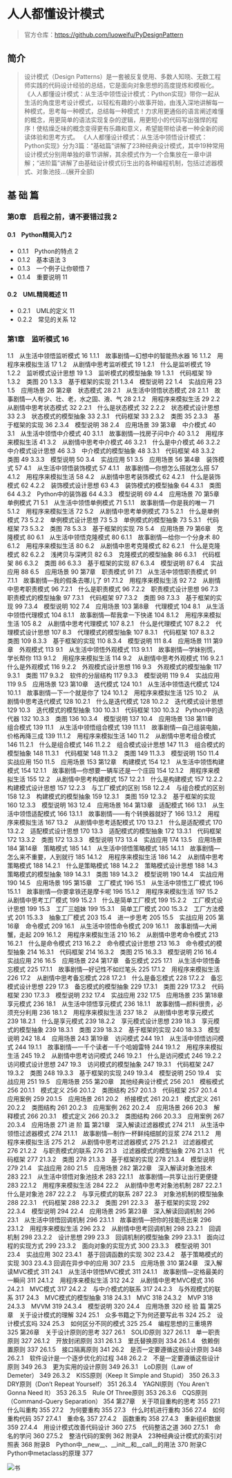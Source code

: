 # 人人都懂设计模式
> 官方仓库：https://github.com/luoweifu/PyDesignPattern

## 简介
> 设计模式（Design Patterns）是一套被反复使用、多数人知晓、无数工程师实践的代码设计经验的总结，它是面向对象思想的高度提炼和模板化。 《人人都懂设计模式：从生活中领悟设计模式：Python实现》带你一起从生活的角度思考设计模式，以轻松有趣的小故事开始，由浅入深地讲解每一种模式，思考每一种模式，总结每一种模式！力求用更通俗的语言阐述难懂的概念，用更简单的语法实现复杂的逻辑，用更短小的代码写出强悍的程序！使枯燥乏味的概念变得更有乐趣和意义，希望能带给读者一种全新的阅读体验和思考方式。 《人人都懂设计模式：从生活中领悟设计模式：Python实现》分为3篇：“基础篇”讲解了23种经典设计模式，其中19种常用设计模式分别用单独的章节讲解，其余模式作为一个合集放在一章中讲解；“进阶篇”讲解了由基础设计模式衍生出的各种编程机制，包括过滤器模式、对象池技...(展开全部)

## 基 础 篇
### 第0章　启程之前，请不要错过我 2
#### 0.1　Python精简入门 2
+ 0.1.1　Python的特点 2
+ 0.1.2　基本语法 3
+ 0.1.3　一个例子让你顿悟 7
+ 0.1.4　重要说明 11
#### 0.2　UML精简概述 11
+ 0.2.1　UML的定义 11
+ 0.2.2　常见的关系 12

### 第1章　监听模式 16
1.1　从生活中领悟监听模式 16
1.1.1　故事剧情—幻想中的智能热水器 16
1.1.2　用程序来模拟生活 17
1.2　从剧情中思考监听模式 19
1.2.1　什么是监听模式 19
1.2.2　监听模式设计思想 19
1.3　监听模式的模型抽象 19
1.3.1　代码框架 19
1.3.2　类图 20
1.3.3　基于框架的实现 21
1.3.4　模型说明 22
1.4　实战应用 23
1.5　应用场景 26
第2章　状态模式 28
2.1　从生活中领悟状态模式 28
2.1.1　故事剧情—人有少、壮、老，水之固、液、气 28
2.1.2　用程序来模拟生活 29
2.2　从剧情中思考状态模式 32
2.2.1　什么是状态模式 32
2.2.2　状态模式设计思想 33
2.3　状态模式的模型抽象 33
2.3.1　代码框架 33
2.3.2　类图 35
2.3.3　基于框架的实现 36
2.3.4　模型说明 38
2.4　应用场景 39
第3章　中介模式 40
3.1　从生活中领悟中介模式 40
3.1.1　故事剧情—找房子问中介 40
3.1.2　用程序来模拟生活 41
3.2　从剧情中思考中介模式 46
3.2.1　什么是中介模式 46
3.2.2　中介模式设计思想 46
3.3　中介模式的模型抽象 48
3.3.1　代码框架 48
3.3.2　类图 49
3.3.3　模型说明 50
3.4　实战应用 51
3.5　应用场景 56
第4章　装饰模式 57
4.1　从生活中领悟装饰模式 57
4.1.1　故事剧情—你想怎么搭就怎么搭 57
4.1.2　用程序来模拟生活 58
4.2　从剧情中思考装饰模式 62
4.2.1　什么是装饰模式 62
4.2.2　装饰模式设计思想 63
4.3　装饰模式的模型抽象 64
4.3.1　类图 64
4.3.2　Python中的装饰器 64
4.3.3　模型说明 69
4.4　应用场景 70
第5章　单例模式 71
5.1　从生活中领悟单例模式 71
5.1.1　故事剧情—你是我的唯一 71
5.1.2　用程序来模拟生活 72
5.2　从剧情中思考单例模式 73
5.2.1　什么是单例模式 73
5.2.2　单例模式设计思想 73
5.3　单例模式的模型抽象 73
5.3.1　代码框架 73
5.3.2　类图 78
5.3.3　基于框架的实现 78
5.4　应用场景 79
第6章　克隆模式 80
6.1　从生活中领悟克隆模式 80
6.1.1　故事剧情—给你一个分身术 80
6.1.2　用程序来模拟生活 80
6.2　从剧情中思考克隆模式 82
6.2.1　什么是克隆模式 82
6.2.2　浅拷贝与深拷贝 82
6.3　克隆模式的模型抽象 86
6.3.1　代码框架 86
6.3.2　类图 86
6.3.3　基于框架的实现 87
6.3.4　模型说明 87
6.4　实战应用 88
6.5　应用场景 90
第7章　职责模式 91
7.1　从生活中领悟职责模式 91
7.1.1　故事剧情—我的假条去哪儿了 91
7.1.2　用程序来模拟生活 92
7.2　从剧情中思考职责模式 96
7.2.1　什么是职责模式 96
7.2.2　职责模式设计思想 96
7.3　职责模式的模型抽象 97
7.3.1　代码框架 97
7.3.2　类图 98
7.3.3　基于框架的实现 99
7.3.4　模型说明 102
7.4　应用场景 103
第8章　代理模式 104
8.1　从生活中领悟代理模式 104
8.1.1　故事剧情—帮我拿一下快递 104
8.1.2　用程序来模拟生活 105
8.2　从剧情中思考代理模式 107
8.2.1　什么是代理模式 107
8.2.2　代理模式设计思想 107
8.3　代理模式的模型抽象 107
8.3.1　代码框架 107
8.3.2　类图 109
8.3.3　基于框架的实现 110
8.3.4　模型说明 111
8.4　应用场景 111
第9章　外观模式 113
9.1　从生活中领悟外观模式 113
9.1.1　故事剧情—学妹别慌，学长帮你 113
9.1.2　用程序来模拟生活 114
9.2　从剧情中思考外观模式 116
9.2.1　什么是外观模式 116
9.2.2　外观模式设计思想 116
9.3　外观模式的模型抽象 117
9.3.1　类图 117
9.3.2　软件的分层结构 117
9.3.3　模型说明 119
9.4　实战应用 119
9.5　应用场景 123
第10章　迭代模式 124
10.1　从生活中领悟迭代模式 124
10.1.1　故事剧情—下一个就是你了 124
10.1.2　用程序来模拟生活 125
10.2　从剧情中思考迭代模式 128
10.2.1　什么是迭代模式 128
10.2.2　迭代模式设计思想 129
10.3　迭代模式的模型抽象 130
10.3.1　代码框架 130
10.3.2　Python中的迭代器 132
10.3.3　类图 136
10.3.4　模型说明 137
10.4　应用场景 138
第11章　组合模式 139
11.1　从生活中领悟组合模式 139
11.1.1　故事剧情—自己组装电脑，价格再降三成 139
11.1.2　用程序来模拟生活 140
11.2　从剧情中思考组合模式 146
11.2.1　什么是组合模式 146
11.2.2　组合模式设计思想 147
11.3　组合模式的模型抽象 148
11.3.1　代码框架 148
11.3.2　类图 149
11.3.3　模型说明 150
11.4　实战应用 150
11.5　应用场景 153
第12章　构建模式 154
12.1　从生活中领悟构建模式 154
12.1.1　故事剧情—你想要一辆车还是一个庄园 154
12.1.2　用程序来模拟生活 155
12.2　从剧情中思考构建模式 157
12.2.1　什么是构建模式 157
12.2.2　构建模式设计思想 157
12.2.3　与工厂模式的区别 158
12.2.4　与组合模式的区别 158
12.3　构建模式的模型抽象 159
12.3.1　类图 159
12.3.2　基于框架的实现 160
12.3.3　模型说明 163
12.4　应用场景 164
第13章　适配模式 166
13.1　从生活中领悟适配模式 166
13.1.1　故事剧情——有个转换器就好了 166
13.1.2　用程序来模拟生活 167
13.2　从剧情中思考适配模式 170
13.2.1　什么是适配模式 170
13.2.2　适配模式设计思想 170
13.3　适配模式的模型抽象 172
13.3.1　代码框架 172
13.3.2　类图 172
13.3.3　模型说明 173
13.4　实战应用 174
13.5　应用场景 184
第14章　策略模式 185
14.1　从生活中领悟策略模式 185
14.1.1　故事剧情—怎么来不重要，人到就行 185
14.1.2　用程序来模拟生活 186
14.2　从剧情中思考策略模式 188
14.2.1　什么是策略模式 188
14.2.2　策略模式设计思想 188
14.3　策略模式的模型抽象 189
14.3.1　类图 189
14.3.2　模型说明 190
14.4　实战应用 190
14.5　应用场景 195
第15章　工厂模式 196
15.1　从生活中领悟工厂模式 196
15.1.1　故事剧情—你要拿铁还是摩卡呢 196
15.1.2　用程序来模拟生活 197
15.2　从剧情中思考工厂模式 199
15.2.1　什么是简单工厂模式 199
15.2.2　工厂模式设计思想 199
15.3　工厂三姐妹 199
15.3.1　简单工厂模式 200
15.3.2　工厂方法模式 201
15.3.3　抽象工厂模式 203
15.4　进一步思考 205
15.5　实战应用 205
第16章　命令模式 209
16.1　从生活中领悟命令模式 209
16.1.1　故事剧情—大闸蟹，走起 209
16.1.2　用程序来模拟生活 210
16.2　从剧情中思考命令模式 213
16.2.1　什么是命令模式 213
16.2.2　命令模式设计思想 213
16.3　命令模式的模型抽象 214
16.3.1　代码框架 214
16.3.2　类图 215
16.3.3　模型说明 216
16.4　实战应用 216
16.5　应用场景 224
第17章　备忘模式 225
17.1　从生活中领悟备忘模式 225
17.1.1　故事剧情—好记性不如烂笔头 225
17.1.2　用程序来模拟生活 226
17.2　从剧情中思考备忘模式 228
17.2.1　什么是备忘模式 228
17.2.2　备忘模式设计思想 229
17.3　备忘模式的模型抽象 229
17.3.1　类图 229
17.3.2　代码框架 230
17.3.3　模型说明 232
17.4　实战应用 232
17.5　应用场景 235
第18章　享元模式 236
18.1　从生活中领悟享元模式 236
18.1.1　故事剧情—颜料很贵，必须充分利用 236
18.1.2　用程序来模拟生活 237
18.2　从剧情中思考享元模式 239
18.2.1　什么是享元模式 239
18.2.2　享元模式设计思想 239
18.3　享元模式的模型抽象 239
18.3.1　类图 239
18.3.2　基于框架的实现 240
18.3.3　模型说明 242
18.4　应用场景 243
第19章　访问模式 244
19.1　从生活中领悟访问模式 244
19.1.1　故事剧情—一千个读者一千个哈姆雷特 244
19.1.2　用程序来模拟生活 245
19.2　从剧情中思考访问模式 246
19.2.1　什么是访问模式 246
19.2.2　访问模式设计思想 247
19.3　访问模式的模型抽象 247
19.3.1　代码框架 247
19.3.2　类图 248
19.3.3　基于框架的实现 249
19.3.4　模型说明 250
19.4　实战应用 251
19.5　应用场景 255
第20章　其他经典设计模式 256
20.1　模板模式 256
20.1.1　模式定义 256
20.1.2　类图结构 257
20.1.3　代码框架 257
20.1.4　应用案例 259
20.1.5　应用场景 261
20.2　桥接模式 261
20.2.1　模式定义 261
20.2.2　类图结构 261
20.2.3　应用案例 262
20.2.4　应用场景 266
20.3　解释模式 266
20.3.1　模式定义 266
20.3.2　类图结构 266
20.3.3　应用案例 267
20.3.4　应用场景 271
进 阶 篇
第21章　深入解读过滤器模式 274
21.1　从生活中领悟过滤器模式 274
21.1.1　故事剧情—制作一杯鲜纯细腻的豆浆 274
21.1.2　用程序来模拟生活 275
21.2　从剧情中思考过滤器模式 275
21.2.1　过滤器模式 276
21.2.2　与职责模式的联系 276
21.3　过滤器模式的模型抽象 276
21.3.1　代码框架 277
21.3.2　类图 278
21.3.3　基于框架的实现 278
21.3.4　模型说明 279
21.4　实战应用 280
21.5　应用场景 282
第22章　深入解读对象池技术 283
22.1　从生活中领悟对象池技术 283
22.1.1　故事剧情—共享让出行更便捷 283
22.1.2　用程序来模拟生活 284
22.2　从剧情中思考对象池机制 287
22.2.1　什么是对象池 287
22.2.2　与享元模式的联系 287
22.3　对象池机制的模型抽象 288
22.3.1　代码框架 288
22.3.2　类图 291
22.3.3　基于框架的实现 292
22.3.4　模型说明 294
22.4　应用场景 295
第23章　深入解读回调机制 296
23.1　从生活中领悟回调机制 296
23.1.1　故事剧情—把你的技能亮出来 296
23.1.2　用程序来模拟生活 296
23.2　从剧情中思考回调机制 298
23.2.1　回调机制 298
23.2.2　设计思想 299
23.3　回调机制的模型抽象 299
23.3.1　面向过程的实现方式 299
23.3.2　面向对象的实现方式 300
23.3.3　模型说明 301
23.4　实战应用 302
23.4.1　基于回调函数的实现 302
23.4.2　基于策略模式的实现 303
23.4.3 回调在异步中的应用 307
23.5　应用场景 310
第24章　深入解读MVC模式 311
24.1　从生活中领悟MVC模式 311
24.1.1　故事剧情—定格最美的一瞬间 311
24.1.2　用程序来模拟生活 312
24.2　从剧情中思考MVC模式 316
24.2.1　MVC模式 317
24.2.2　与中介模式的联系 317
24.2.3　与外观模式的联系 317
24.3　MVC模式的模型抽象 318
24.3.1　MVC 318
24.3.2　MVP 318
24.3.3　MVVM 319
24.3.4　模型说明 320
24.4　应用场景 320
经 验 篇
第25章　关于设计模式的理解 324
25.1　众多书籍之下为何还要写此书 324
25.2　设计模式玄吗 324
25.3　如何区分不同的模式 325
25.4　编程思想的三重境界 325
第26章　关于设计原则的思考 327
26.1　SOLID原则 327
26.1.1　单一职责原则 327
26.1.2　开放封闭原则 331
26.1.3　里氏替换原则 334
26.1.4　依赖倒置原则 337
26.1.5　接口隔离原则 341
26.2　是否一定要遵循这些设计原则 348
26.2.1　软件设计是一个逐步优化的过程 348
26.2.2　不是一定要遵循这些设计原则 349
26.3　更为实用的设计原则 349
26.3.1　LoD原则（Law of Demeter） 349
26.3.2　KISS原则（Keep It Simple and Stupid） 350
26.3.3　DRY原则（Don’t Repeat Yourself） 351
26.3.4　YAGNI原则（You Aren't Gonna Need It） 353
26.3.5　Rule Of Three原则 353
26.3.6　CQS原则（Command-Query Separation） 354
第27章　关于项目重构的思考 355
27.1　什么叫重构 355
27.2　为何要重构 355
27.3　什么时机进行重构 356
27.4　如何重构代码 357
27.4.1　重命名 357
27.4.2　函数重构 358
27.4.3　重新组织数据 359
27.4.4　用设计模式改善代码设计 360
27.5　代码整洁之道 360
27.5.1　命名的学问 360
27.5.2　整洁代码的案例 362
附录A　23种经典设计模式的索引对照表 368
附录B　Python中__new__、__init__和__call__的用法 370
附录C　Python中metaclass的原理 377

![书](book.jpg)

## 